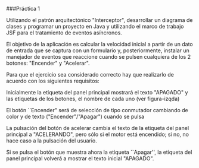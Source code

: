 ###Práctica 1


Utilizando el patrón arquitectónico  "Interceptor", desarrollar un diagrama de clases y programar un proyecto en Java y utilizando el marco de trabajo JSF para el tratamiento de eventos asíncronos.

El objetivo de la aplicación  es  calcular la velocidad inicial a partir de un dato de entrada que se captura con un formulario y, posteriormente, instalar un manejador de eventos que reaccione cuando se pulsen cualquiera de los 2 botones:  "Encender" y "Acelerar".

Para que el ejercicio sea considerado correcto hay que realizarlo de acuerdo con los siguientes requisitos:

Inicialmente la etiqueta del panel principal mostrará el texto "APAGADO" y  las etiquetas de los botones, el nombre de cada uno (ver figura-izqda)

El botón ``Encender" será de selección de tipo conmutador cambiando de color y de texto ("Encender"/"Apagar") cuando se pulsa

La pulsación del botón de acelerar cambia el texto de la etiqueta del panel principal a "ACELERANDO", pero sólo si el motor está encendido; si no, no hace caso a la pulsación del usuario.

Si  se pulsa el botón que muestra ahora la etiqueta ``Apagar'', la etiqueta del panel principal volverá a mostrar el texto inicial "APAGADO".


